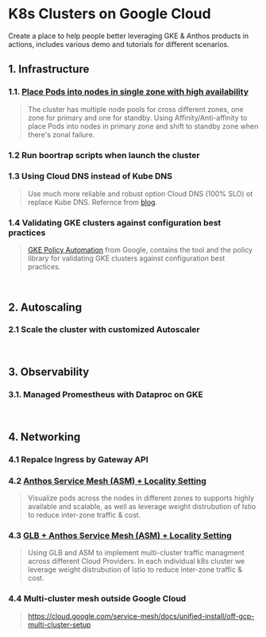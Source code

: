 # K8s Clusters on Google Cloud

Create a place to help people better leveraging GKE & Anthos products in actions, includes various demo and tutorials for different scenarios. 

## 1. Infrastructure
### 1.1. [Place Pods into nodes in single zone with high availability](./docs/single-zone.md)
> The cluster has multiple node pools for cross different zones, one zone for primary and one for standby. Using Affinity/Anti-affinity to place Pods into nodes in primary zone and shift to standby zone when there's zonal failure.

### 1.2 Run boortrap scripts when launch the cluster 

### 1.3 Using Cloud DNS instead of Kube DNS
> Use much more reliable and robust option Cloud DNS (100% SLO) ot replace Kube DNS. Refernce from [blog](https://medium.com/google-cloud/dns-on-gke-everything-you-need-to-know-b961303f9153). 

### 1.4 Validating GKE clusters against configuration best practices
> [GKE Policy Automation](https://github.com/google/gke-policy-automation) from Google, contains the tool and the policy library for validating GKE clusters against configuration best practices.
<br>

## 2. Autoscaling 
### 2.1 Scale the cluster with customized Autoscaler 
<br>

## 3. Observability
### 3.1. Managed Promestheus with Dataproc on GKE
<br>

## 4. Networking

### 4.1 Repalce Ingress by Gateway API

### 4.2 [Anthos Service Mesh (ASM) + Locality Setting](./docs/asm-locality.md)

> Visualize pods across the nodes in different zones to supports highly available and scalable, as well as leverage weight distrubution of Istio to reduce inter-zone traffic & cost.


### 4.3 [GLB + Anthos Service Mesh (ASM) + Locality Setting](./docs/glb-locality.md)

> Using GLB and ASM to implement multi-cluster traffic managment across different Cloud Providers. In each individual k8s cluster we leverage weight distrubution of Istio to reduce inter-zone traffic & cost.

### 4.4 Multi-cluster mesh outside Google Cloud
> https://cloud.google.com/service-mesh/docs/unified-install/off-gcp-multi-cluster-setup